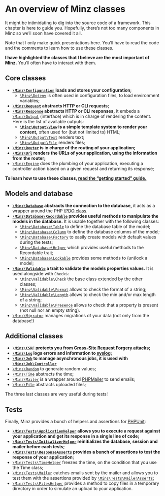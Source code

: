 # An overview of Minz classes

It might be intimidating to dig into the source code of a framework. This
chapter is here to guide you. Hopefully, there’s not too many components in
Minz so we’ll soon have covered it all.

Note that I only make quick presentations here. You’ll have to read the code
and the comments to learn how to use these classes.

**I have highlighted the classes that I believe are the most important of
Minz.** You’ll often have to interact with them.

## Core classes

- **[`\Minz\Configuration`](/src/Configuration.php) loads and stores your
  configuration;**
    - [`\Minz\Dotenv`](/src/Dotenv.php) is often used in configuration files,
      to load environment variables;
- **[`\Minz\Request`](/src/Request.php) abstracts HTTP or CLI requests;**
- **[`\Minz\Response`](/src/Response.php) abstracts HTTP or CLI responses,** it
  embeds a [`\Minz\Output`](/src/Output.php) (interface) which is in charge of
  rendering the content. Here is the list of available outputs:
    - **[`\Minz\Output\View`](/src/Output/View.php) is a simple template system to render your content,**
      often used for (but not limited to) HTML;
    - [`\Minz\Output\Text`](/src/Output/Text.php) renders text;
    - [`\Minz\Output\File`](/src/Output/File.php) renders files;
- **[`\Minz\Router`](/src/Router.php) is in charge of the routing of your
  application;**
- **[`\Minz\Url`](/src/Url.php) renders the URLs of your application, using the
  information from the router;**
- [`\Minz\Engine`](/src/Engine.php) does the plumbing of your application,
  executing a controller action based on a given request and returning its
  response;

**To learn how to use these classes, [read the “getting started” guide.](/docs/getting_started.md)**

## Models and database

- **[`\Minz\Database`](/src/Database.php) abstracts the connection to the
  database,** it acts as a wrapper around the PHP [\PDO class](https://www.php.net/manual/book.pdo.php).
- **[`\Minz\Database\Recordable`](/src/Database/Recordable.php) provides useful
  methods to manipulate the models in the database.** It is usable together with
  the following classes:
    - [`\Minz\Database\Table`](/src/Database/Table.php) to define the database
      table of the model;
    - [`\Minz\Database\Column`](/src/Database/Column.php) to define the
      database columns of the model;
    - [`\Minz\Database\Factory`](/src/Database/Factory.php) to easily create
      models with default values during the tests;
    - [`\Minz\Database\Helper`](/src/Database/Helper.php) which provides useful
      methods to the Recordable trait;
    - [`\Minz\Database\Lockable`](/src/Database/Lockable.php) provides some
      methods to (un)lock a model;
- **[`\Minz\Validable`](/src/Validable.php) a trait to validate the models
  properties values.** It is used alongside with `Check`s:
    - [`\Minz\Validable\Check`](/src/Validable/Check.php) the base class
      extended by the other classes;
    - [`\Minz\Validable\Format`](/src/Validable/Format.php) allows to check the
      format of a string;
    - [`\Minz\Validable\Length`](/src/Validable/Length.php) allows to check the
      min and/or max length of a string;
    - [`\Minz\Validable\Presence`](/src/Validable/Presence.php) allows to check
      that a property is present (not null nor an empty string).
- [`\Minz\Migrator`](/src/Migrator.php) manages migrations of your data (not
  only from the database!)

## Additional classes

- **[`\Minz\CSRF`](/src/CSRF.php) protects you from [Cross-Site Request
  Forgery attacks](https://en.wikipedia.org/wiki/Cross-site_request_forgery);**
- **[`\Minz\Log`](/src/Log.php) logs errors and information to [syslog](https://en.wikipedia.org/wiki/Syslog);**
- **[`\Minz\Job`](/src/Job.php) to manage asynchronous jobs, it is used with [`\Minz\Job\Controller`](/src/Job/Controller.php)**
- [`\Minz\Random`](/src/Random.php) to generate random values;
- [`\Minz\Time`](/src/Time.php) abstracts the time;
- [`\Minz\Mailer`](/src/Mailer.php) is a wrapper around [PHPMailer](/lib/PHPMailer)
  to send emails;
- [`\Minz\File`](/src/File.php) abstracts uploaded files;

The three last classes are very useful during tests!

## Tests

Finally, Minz provides a bunch of helpers and assertions for [PHPUnit](https://phpunit.readthedocs.io/):

- **[`\Minz\Tests\ApplicationHelper`](/src/Tests/ApplicationHelper.php) allows
  you to execute a request against your application and get its response in a
  single line of code;**
- **[`\Minz\Tests\InitializerHelper`](/src/Tests/InitializerHelper.php)
  reinitializes the database, session and mailer before each tests;**
- **[`\Minz\Tests\ResponseAsserts`](/src/Tests/ResponseAsserts.php) provides a
  bunch of assertions to test the response of your application;**
- [`\Minz\Tests\TimeHelper`](/src/Tests/TimeHelper.php) freezes the time, on
  the condition that you use the Time class;
- [`\Minz\Tests\Mailer`](/src/Tests/Mailer.php) catches emails sent by the
  mailer and allows you to test them with the assertions provided by
  [`\Minz\Tests\MailerAsserts`](/src/Tests/MailerAsserts.php);
- [`\Minz\Tests\FilesHelper`](/src/Tests/FilesHelper.php) provides a method to
  copy files in a temporary directory in order to simulate an upload to your
  application.
